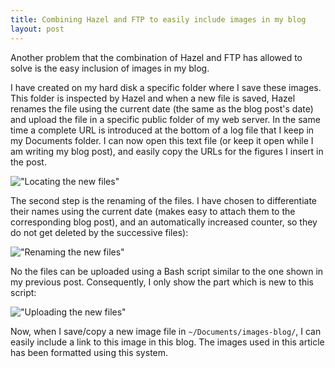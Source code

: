 ```yaml
---
title: Combining Hazel and FTP to easily include images in my blog
layout: post
---
```

Another problem that the combination of Hazel and FTP has allowed to solve is the easy inclusion of images in my blog.

I have created on my hard disk a specific folder where I save these images. This folder is inspected by Hazel and when a new file is saved, Hazel renames the file using the current date (the same as the blog post's date) and upload the file in a specific public folder of my web server. In the same time a complete URL is introduced at the bottom of a log file that I keep in my Documents folder. I can now open this text file (or keep it open while I am writing my blog post), and easily copy the URLs for the figures I insert in the post.

!["Locating the new files"][fig1]

[fig1]: http://yildizoglu.x10.mx/images-blog/blog-2012-11-12-8.png 

The second step is the renaming of the files. I have chosen to differentiate their names using the current date (makes easy to attach them to the corresponding blog post), and an automatically increased counter, so they do not get deleted by the successive files):

!["Renaming the new files"][fig2]

[fig2]: http://yildizoglu.x10.mx/images-blog/blog-2012-11-12-9.png 

No the files can be uploaded using a Bash script similar to the one shown in my previous post. Consequently, I only show the part which is new to this script:

!["Uploading the new files"][fig3]

[fig3]: http://yildizoglu.x10.mx/images-blog/blog-2012-11-12-11.png

Now, when I save/copy a new image file in `~/Documents/images-blog/`, I can easily include a link to this image in this blog. The images used in this article has been formatted using this system.
